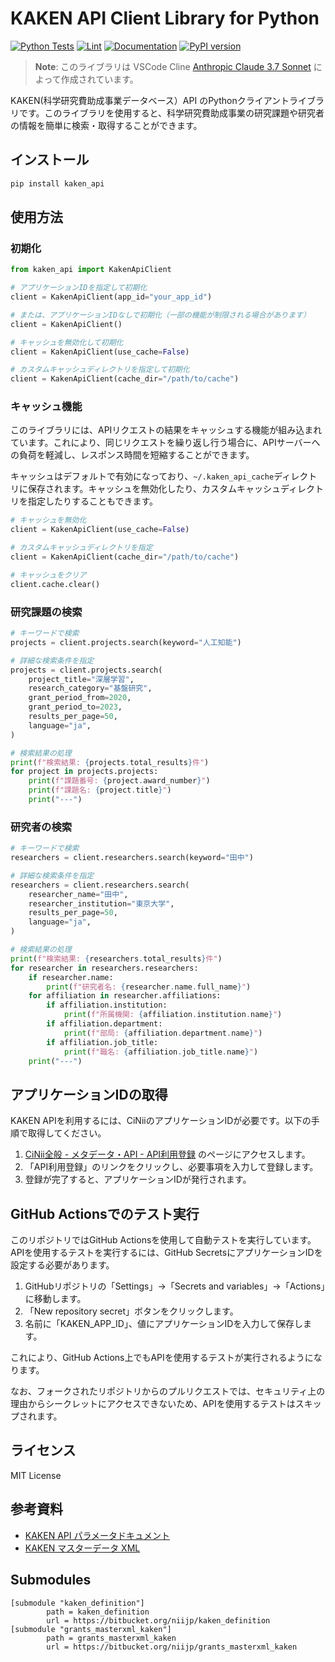 # KAKEN API Client Library for Python

[![Python Tests](https://github.com/kojix2/kaken_api/actions/workflows/python-tests.yml/badge.svg)](https://github.com/kojix2/kaken_api/actions/workflows/python-tests.yml)
[![Lint](https://github.com/kojix2/kaken_api/actions/workflows/lint.yml/badge.svg)](https://github.com/kojix2/kaken_api/actions/workflows/lint.yml)
[![Documentation](https://github.com/kojix2/kaken_api/actions/workflows/docs.yml/badge.svg)](https://kojix2.github.io/kaken_api/)
[![PyPI version](https://badge.fury.io/py/kaken-api.svg)](https://badge.fury.io/py/kaken-api)

> **Note**: このライブラリは VSCode Cline [Anthropic Claude 3.7 Sonnet](https://www.anthropic.com/claude) によって作成されています。

KAKEN(科学研究費助成事業データベース）API のPythonクライアントライブラリです。このライブラリを使用すると、科学研究費助成事業の研究課題や研究者の情報を簡単に検索・取得することができます。

## インストール

```bash
pip install kaken_api
```

## 使用方法

### 初期化

```python
from kaken_api import KakenApiClient

# アプリケーションIDを指定して初期化
client = KakenApiClient(app_id="your_app_id")

# または、アプリケーションIDなしで初期化（一部の機能が制限される場合があります）
client = KakenApiClient()

# キャッシュを無効化して初期化
client = KakenApiClient(use_cache=False)

# カスタムキャッシュディレクトリを指定して初期化
client = KakenApiClient(cache_dir="/path/to/cache")
```

### キャッシュ機能

このライブラリには、APIリクエストの結果をキャッシュする機能が組み込まれています。これにより、同じリクエストを繰り返し行う場合に、APIサーバーへの負荷を軽減し、レスポンス時間を短縮することができます。

キャッシュはデフォルトで有効になっており、`~/.kaken_api_cache`ディレクトリに保存されます。キャッシュを無効化したり、カスタムキャッシュディレクトリを指定したりすることもできます。

```python
# キャッシュを無効化
client = KakenApiClient(use_cache=False)

# カスタムキャッシュディレクトリを指定
client = KakenApiClient(cache_dir="/path/to/cache")

# キャッシュをクリア
client.cache.clear()
```

### 研究課題の検索

```python
# キーワードで検索
projects = client.projects.search(keyword="人工知能")

# 詳細な検索条件を指定
projects = client.projects.search(
    project_title="深層学習",
    research_category="基盤研究",
    grant_period_from=2020,
    grant_period_to=2023,
    results_per_page=50,
    language="ja",
)

# 検索結果の処理
print(f"検索結果: {projects.total_results}件")
for project in projects.projects:
    print(f"課題番号: {project.award_number}")
    print(f"課題名: {project.title}")
    print("---")
```

### 研究者の検索

```python
# キーワードで検索
researchers = client.researchers.search(keyword="田中")

# 詳細な検索条件を指定
researchers = client.researchers.search(
    researcher_name="田中",
    researcher_institution="東京大学",
    results_per_page=50,
    language="ja",
)

# 検索結果の処理
print(f"検索結果: {researchers.total_results}件")
for researcher in researchers.researchers:
    if researcher.name:
        print(f"研究者名: {researcher.name.full_name}")
    for affiliation in researcher.affiliations:
        if affiliation.institution:
            print(f"所属機関: {affiliation.institution.name}")
        if affiliation.department:
            print(f"部局: {affiliation.department.name}")
        if affiliation.job_title:
            print(f"職名: {affiliation.job_title.name}")
    print("---")
```

## アプリケーションIDの取得

KAKEN APIを利用するには、CiNiiのアプリケーションIDが必要です。以下の手順で取得してください。

1. [CiNii全般 - メタデータ・API - API利用登録](https://support.nii.ac.jp/ja/cinii/api/developer) のページにアクセスします。
2. 「API利用登録」のリンクをクリックし、必要事項を入力して登録します。
3. 登録が完了すると、アプリケーションIDが発行されます。

## GitHub Actionsでのテスト実行

このリポジトリではGitHub Actionsを使用して自動テストを実行しています。APIを使用するテストを実行するには、GitHub SecretsにアプリケーションIDを設定する必要があります。

1. GitHubリポジトリの「Settings」→「Secrets and variables」→「Actions」に移動します。
2. 「New repository secret」ボタンをクリックします。
3. 名前に「KAKEN_APP_ID」、値にアプリケーションIDを入力して保存します。

これにより、GitHub Actions上でもAPIを使用するテストが実行されるようになります。

なお、フォークされたリポジトリからのプルリクエストでは、セキュリティ上の理由からシークレットにアクセスできないため、APIを使用するテストはスキップされます。

## ライセンス

MIT License

## 参考資料

- [KAKEN API パラメータドキュメント](https://bitbucket.org/niijp/kaken_definition)
- [KAKEN マスターデータ XML](https://bitbucket.org/niijp/grants_masterxml_kaken)

## Submodules

```
[submodule "kaken_definition"]
        path = kaken_definition
        url = https://bitbucket.org/niijp/kaken_definition
[submodule "grants_masterxml_kaken"]
        path = grants_masterxml_kaken
        url = https://bitbucket.org/niijp/grants_masterxml_kaken
```
